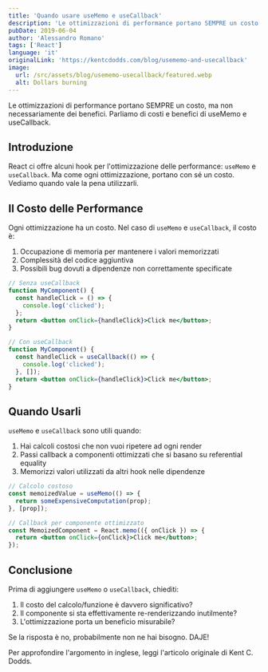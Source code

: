 ```yaml
---
title: 'Quando usare useMemo e useCallback'
description: 'Le ottimizzazioni di performance portano SEMPRE un costo, ma non necessariamente dei benefici. Parliamo di costi e benefici di useMemo e useCallback.'
pubDate: 2019-06-04
author: 'Alessandro Romano'
tags: ['React']
language: 'it'
originalLink: 'https://kentcdodds.com/blog/usememo-and-usecallback'
image:
  url: /src/assets/blog/usememo-usecallback/featured.webp
  alt: Dollars burning
---
```


Le ottimizzazioni di performance portano SEMPRE un costo, ma non necessariamente dei benefici. Parliamo di costi e benefici di useMemo e useCallback.

## Introduzione

React ci offre alcuni hook per l'ottimizzazione delle performance: `useMemo` e `useCallback`. Ma come ogni ottimizzazione, portano con sé un costo. Vediamo quando vale la pena utilizzarli.

## Il Costo delle Performance

Ogni ottimizzazione ha un costo. Nel caso di `useMemo` e `useCallback`, il costo è:

1. Occupazione di memoria per mantenere i valori memorizzati
2. Complessità del codice aggiuntiva
3. Possibili bug dovuti a dipendenze non correttamente specificate

```jsx
// Senza useCallback
function MyComponent() {
  const handleClick = () => {
    console.log('clicked');
  };
  return <button onClick={handleClick}>Click me</button>;
}

// Con useCallback
function MyComponent() {
  const handleClick = useCallback(() => {
    console.log('clicked');
  }, []);
  return <button onClick={handleClick}>Click me</button>;
}
```

## Quando Usarli

`useMemo` e `useCallback` sono utili quando:

1. Hai calcoli costosi che non vuoi ripetere ad ogni render
2. Passi callback a componenti ottimizzati che si basano su referential equality
3. Memorizzi valori utilizzati da altri hook nelle dipendenze

```jsx
// Calcolo costoso
const memoizedValue = useMemo(() => {
  return someExpensiveComputation(prop);
}, [prop]);

// Callback per componente ottimizzato
const MemoizedComponent = React.memo(({ onClick }) => {
  return <button onClick={onClick}>Click me</button>;
});
```

## Conclusione

Prima di aggiungere `useMemo` o `useCallback`, chiediti:

1. Il costo del calcolo/funzione è davvero significativo?
2. Il componente si sta effettivamente re-renderizzando inutilmente?
3. L'ottimizzazione porta un beneficio misurabile?

Se la risposta è no, probabilmente non ne hai bisogno. DAJE!

Per approfondire l'argomento in inglese, leggi l'articolo originale di Kent C. Dodds.

</ExternalLanguageRedirect>
